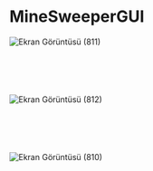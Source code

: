 # MineSweeperGUI

![Ekran Görüntüsü (811)](https://user-images.githubusercontent.com/92309764/174630847-36688a08-9962-46a4-b4a3-120272f8295e.png)
<br><br><br><br><br><br>
![Ekran Görüntüsü (812)](https://user-images.githubusercontent.com/92309764/174631828-7598b4a1-a0d2-467b-8e35-38cad8add595.png)
<br><br><br><br><br><br>
![Ekran Görüntüsü (810)](https://user-images.githubusercontent.com/92309764/174630511-c9bbc8aa-dee8-4976-8958-e7c6e6cba4e8.png)
